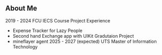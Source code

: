 ## About Me
2019 - 2024 FCU IECS
Course Project Experience
- Expense Tracker for Lazy People
- Second hand Exchange app with UIKit
Gradutaion Project
- mineflayer agent
2025 - 2027 (expected) UTS Master of Information Technology
<!--
**imlililili/imlililili** is a ✨ _special_ ✨ repository because its `README.md` (this file) appears on your GitHub profile.

Here are some ideas to get you started:

- 🔭 I’m currently working on ...
- 🌱 I’m currently learning ...
- 👯 I’m looking to collaborate on ...
- 🤔 I’m looking for help with ...
- 💬 Ask me about ...
- 📫 How to reach me: ...
- 😄 Pronouns: ...
- ⚡ Fun fact: ...
-->

